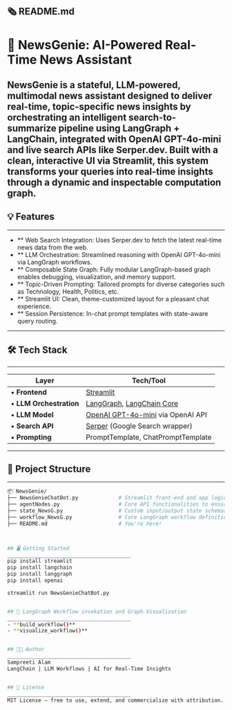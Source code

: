 🗞️ README.md
---------------------------------------------------------------------
# 🧾 NewsGenie: AI-Powered Real-Time News Assistant
**NewsGenie** is a stateful, LLM-powered, multimodal news assistant designed to deliver real-time, topic-specific news insights by orchestrating an intelligent 	search-to-summarize pipeline using LangGraph + LangChain, integrated with OpenAI GPT-4o-mini and live search APIs like Serper.dev. Built with a clean, interactive UI via Streamlit, this system transforms your queries into real-time insights through a dynamic and inspectable computation graph.
---

## 💡 Features
________________________________________
- ** Web Search Integration: Uses Serper.dev to fetch the latest real-time news data from the web.
- ** LLM Orchestration: Streamlined reasoning with OpenAI GPT-4o-mini via LangGraph workflows.
- ** Composable State Graph: Fully modular LangGraph-based graph enables debugging, visualization, and memory support.
- ** Topic-Driven Prompting: Tailored prompts for diverse categories such as Technology, Health, Politics, etc.
- ** Streamlit UI: Clean, theme-customized layout for a pleasant chat experience.
- ** Session Persistence: In-chat prompt templates with state-aware query routing.

---

## 🛠️ Tech Stack
________________________________________
|Layer	                	|Tech/Tool 
|-------------------------------|--------------------------------------------------------------------------------------------------------------------------------|
|• **Frontend**			|[Streamlit](https://streamlit.io)  												 |
|• **LLM Orchestration**	|[LangGraph](https://www.langchain.com/langgraph/), [LangChain Core](https://python.langchain.com/api_reference/core/index.html) |
|• **LLM Model**		|[OpenAI GPT-4o-mini](https://platform.openai.com/docs/models/gpt-4o-mini) via OpenAI API					 |
|• **Search API**		|[Serper](Serper.dev) (Google Search wrapper)											 |
|• **Prompting**		|PromptTemplate, ChatPromptTemplate												 |

---
	

## 📁 Project Structure
________________________________________
```bash
📦 NewsGenie/
├── NewsGenieChatBot.py         	# Streamlit front-end and app logic
├── agentNodes.py               	# Core API functionalities to ensure the data flow
├── state_NewsG.py              	# Custom input/output state schemas for LangGraph
├── workflow_NewsG.py           	# Core LangGraph workflow definition
├── README.md                   	# You're here!



## 🖥️ Getting Started
________________________________________
pip install streamlit
pip install langchain
pip install langgraph
pip install openai

streamlit run NewsGenieChatBot.py


## 🔄 LangGraph Workflow invokation and Graph Visualization
________________________________________
- **build_workflow()**
- **visualize_workflow()**


## 👩‍💻 Author
________________________________________
Sampreeti Alam
LangChain | LLM Workflows | AI for Real-Time Insights


## 📝 License
________________________________________
MIT License – free to use, extend, and commercialize with attribution.

